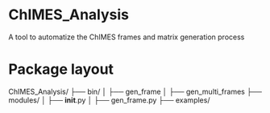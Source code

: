 # ChIMES_Analysis
A tool to automatize the ChIMES frames and matrix generation process

# Package layout
ChIMES_Analysis/
├── bin/
│   ├── gen_frame
│   ├── gen_multi_frames
├── modules/
│   ├── __init__.py
│   ├── gen_frame.py
├── examples/
